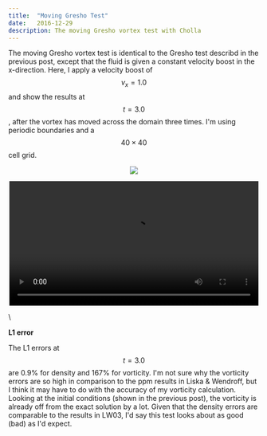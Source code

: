 ```yaml
---
title:  "Moving Gresho Test"
date:   2016-12-29
description: The moving Gresho vortex test with Cholla
---
```


The moving Gresho vortex test is identical to the Gresho test describd in the 
previous post, except that the fluid is given a constant velocity boost
in the x-direction. Here, I apply a velocity boost of $$v_x = 1.0$$ and show
the results at $$t = 3.0$$, after the vortex has moved across the domain three
times. I'm using periodic boundaries and a $$40\times40$$ cell grid.

<div style="text-align: center">
<img src="{{ site.url }}assets/images/moving_gresho_final.png">

<video src="{{ site.url }}assets/movies/moving_gresho.mov" width="500" height="250" controls preload></video>
</div>

\

**L1 error**

The L1 errors at $$t = 3.0$$ are 0.9% for density and 167% for vorticity. I'm not sure why
the vorticity errors are so high in comparison to the ppm results in Liska & Wendroff,
but I think it may have to do with the accuracy of my vorticity calculation. Looking at the
initial conditions (shown in the previous post), the vorticity is already off from the exact solution by a lot. 
Given that the density errors are comparable to the results in LW03, I'd say this test looks about as good (bad)
as I'd expect.

